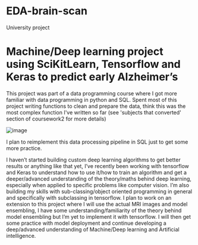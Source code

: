 # EDA-brain-scan
University project

# Machine/Deep learning project using SciKitLearn, Tensorflow and Keras to predict early Alzheimer’s

This project was part of a data programming course where I got more familiar with data programming in python and SQL. Spent most of this project writing functions to clean and prepare the data, think this was the most complex function I've written so far (see 'subjects that converted' section of coursework2 for more details)

![image](ALZ_1)

I plan to reimplement this data processing pipeline in SQL just to get some more practice.

I haven’t started building custom deep learning algorithms to get better results or anything like that yet, I’ve recently been working with tensorflow and Keras to understand how to use it/how to train an algorithm and get a deeper/advanced understanding of the theory/maths behind deep learning, especially when applied to specific problems like computer vision. I’m also building my skills with sub-classing/object oriented programming in general and specifically with subclassing in tensorflow. I plan to work on an extension to this project where I will use the actual MRI images and model ensembling, I have some understanding/familiarity of the theory behind model ensembling but I’m yet to implement it with tensorflow. I will then get some practice with model deployment and continue developing a deep/advanced understanding of Machine/Deep learning and Artificial intelligence.
